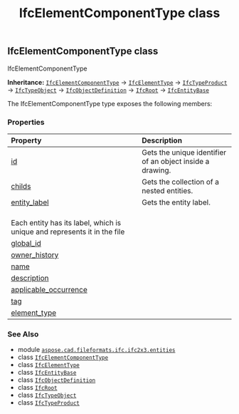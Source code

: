 ﻿---
title: IfcElementComponentType class
second_title: Aspose.CAD for Python via .NET API References
description: 
type: docs
weight: 1990
url: /python-net/aspose.cad.fileformats.ifc.ifc2x3.entities/ifcelementcomponenttype/
is_root: false
---

## IfcElementComponentType class

IfcElementComponentType



**Inheritance:** [`IfcElementComponentType`](/cad/python-net/aspose.cad.fileformats.ifc.ifc2x3.entities/ifcelementcomponenttype) → 
[`IfcElementType`](/cad/python-net/aspose.cad.fileformats.ifc.ifc2x3.entities/ifcelementtype) → 
[`IfcTypeProduct`](/cad/python-net/aspose.cad.fileformats.ifc.ifc2x3.entities/ifctypeproduct) → 
[`IfcTypeObject`](/cad/python-net/aspose.cad.fileformats.ifc.ifc2x3.entities/ifctypeobject) → 
[`IfcObjectDefinition`](/cad/python-net/aspose.cad.fileformats.ifc.ifc2x3.entities/ifcobjectdefinition) → 
[`IfcRoot`](/cad/python-net/aspose.cad.fileformats.ifc.ifc2x3.entities/ifcroot) → 
[`IfcEntityBase`](/cad/python-net/aspose.cad.fileformats.ifc/ifcentitybase)



The IfcElementComponentType type exposes the following members:

### Properties
| Property | Description |
| :- | :- |
| [id](/cad/python-net/aspose.cad.fileformats.ifc.ifc2x3.entities/ifcelementcomponenttype/id) | Gets the unique identifier of an object inside a drawing. |
| [childs](/cad/python-net/aspose.cad.fileformats.ifc.ifc2x3.entities/ifcelementcomponenttype/childs) | Gets the collection of a nested entities. |
| [entity_label](/cad/python-net/aspose.cad.fileformats.ifc.ifc2x3.entities/ifcelementcomponenttype/entity_label) | Gets the entity label.<br/>Each entity has its label, which is unique and represents it in the file |
| [global_id](/cad/python-net/aspose.cad.fileformats.ifc.ifc2x3.entities/ifcelementcomponenttype/global_id) |  |
| [owner_history](/cad/python-net/aspose.cad.fileformats.ifc.ifc2x3.entities/ifcelementcomponenttype/owner_history) |  |
| [name](/cad/python-net/aspose.cad.fileformats.ifc.ifc2x3.entities/ifcelementcomponenttype/name) |  |
| [description](/cad/python-net/aspose.cad.fileformats.ifc.ifc2x3.entities/ifcelementcomponenttype/description) |  |
| [applicable_occurrence](/cad/python-net/aspose.cad.fileformats.ifc.ifc2x3.entities/ifcelementcomponenttype/applicable_occurrence) |  |
| [tag](/cad/python-net/aspose.cad.fileformats.ifc.ifc2x3.entities/ifcelementcomponenttype/tag) |  |
| [element_type](/cad/python-net/aspose.cad.fileformats.ifc.ifc2x3.entities/ifcelementcomponenttype/element_type) |  |



### See Also
* module [`aspose.cad.fileformats.ifc.ifc2x3.entities`](..)
* class [`IfcElementComponentType`](/cad/python-net/aspose.cad.fileformats.ifc.ifc2x3.entities/ifcelementcomponenttype)
* class [`IfcElementType`](/cad/python-net/aspose.cad.fileformats.ifc.ifc2x3.entities/ifcelementtype)
* class [`IfcEntityBase`](/cad/python-net/aspose.cad.fileformats.ifc/ifcentitybase)
* class [`IfcObjectDefinition`](/cad/python-net/aspose.cad.fileformats.ifc.ifc2x3.entities/ifcobjectdefinition)
* class [`IfcRoot`](/cad/python-net/aspose.cad.fileformats.ifc.ifc2x3.entities/ifcroot)
* class [`IfcTypeObject`](/cad/python-net/aspose.cad.fileformats.ifc.ifc2x3.entities/ifctypeobject)
* class [`IfcTypeProduct`](/cad/python-net/aspose.cad.fileformats.ifc.ifc2x3.entities/ifctypeproduct)
